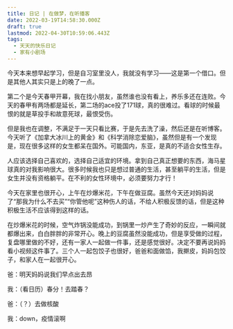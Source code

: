 ```yaml
---
title: 日记 | 在做梦，在听播客
date: 2022-03-19T14:58:30.000Z
draft: true
lastmod: 2022-04-30T10:59:06.443Z
tags:
  - 天天的快乐日记
  - 家有小剧场
---
```

今天本来想早起学习，但是自习室里没人，我就没有学习——这是第一个借口。但是其他人其实只是上的晚了一点。

第二个是今天春甲开幕，我在找小朋友，虽然谁也没有看上，养乐多还在连败。今天的春甲有两场都是延长，第二场的ace投了171球，真的很难过。看球的时候最恨的就是草投手和故意死球，最恨受伤。

但是我也在调整，不满足于一天只看比赛，于是先去洗了澡，然后还是在听博客。
今天听了《加拿大冰川上的黄金》和《科学消除恋爱脑》，虽然但是有一个发现是，现在很多这样的女生都呆在国外。可能国内，东亚，是真的不适合女性生存。

人应该选择自己喜欢的，选择自己适宜的环境。拿到自己真正想要的东西，海马星球真的对我影响很大。很多时候我也只是想过普通的生活，甚至躺平的生活，但是女生并没有资格躺平。在不利的女性环境中，必须要努力才行！

今天在家里也很开心，上午在炒爆米花，下午在做豆腐。虽然今天还对妈妈说了“那我为什么不去买”“你管他呢”这种伤人的话，不给人积极反馈的话，但是这种积极生活不应该得到这样的话。

在炒爆米花的时候，空气炸锅没能成功，到锅里一炒产生了奇妙的反应，一瞬间就都爆出来，白白胖胖的非常开心。晚上的豆腐虽然没能成功，但是享受做的过程，复盘哪里做的不好，还有一家人一起做一件事，还是感觉很好。决定不要再说妈妈看小视频这件事了。三个人一起包饺子也很好，爸爸和面做馅，我擀皮，妈妈包饺子，和家人在一起很开心。

爸：明天妈妈说我们早点出去昂

我：（看日历）春分！去踏春？

爸：（？）去做核酸

我：down，疫情滚啊
